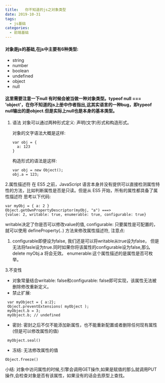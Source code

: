 ```yaml
---
title:   你不知道的js之对象类型
date: 2019-10-31
tags:
  - js基础
categories:
  - 前端基础
---
```


#### 对象是js的基础,在js中主要有6种类型: 
- string
- number
- boolean
- undefined
- object
- null
#### 这里需要注意一下null 有时候会被当做一种对象类型。typeof null === 'object'，在你不知道的js上册中作者指出,这其实语言的一种bug，即typeof null输出的是object.但是实际上null也是本身的基本类型。
1. 语法
   对象可以通过两种形式定义: 声明(文字)形式和构造形式。

   对象的文字语法大概是这样: 
   ```
   var obj = {
     a: 123
   }
   ```
   构造形式的语法是这样:

   ```
   var obj = new Object();
   obj.a = 123;
   ```

 2.属性描述符
  在 ES5 之前，JavaScript 语言本身并没有提供可以直接检测属性特性的方法，比如判断属性是否是只读。但是从 ES5 开始，所有的属性都具备了属性描述符
  思考以下代码:

  ```
  var myObj = { a: 2 }
  Object.getOwnPropertyDescriptor(myObj, "a") ===>
  {value: 2, writable: true, enumerable: true, configurable: true}
  ```
  writable决定了你是否可以修改value的值, 
  configurable: 只要属性是可配置的，就可以使用 defineProperty(..) 方法来修改属性描述符, 
  注意点:
  1. configurable即便设为false, 我们还是可以将writable从true设为false， 但是无法将fasle设为true.同时如果你将该属性的configurable设为false,那么delete myObj.a 将会无效。
  enumerable:这个属性描述的是属性是否可枚举。


  3.不变性
  - 对象常量结合writable: false和configurable: false即可实现，该属性无法被删除修改重新定义。
  - 禁止扩展: 
   ```
    var myObject = { a:2};
    Object.preventExtensions( myObject );
    myObject.b = 3;
    myObject.b; // undefined
   ```
   - 密封: 密封之后不仅不能添加新属性，也不能重新配置或者删除任何现有属性(但是可以修改属性的值)
   ```
    myObject.seal()
   ```
   - 冻结: 无法修改属性的值
   ```
   Object.freeze()
   ```

   小结: 对象中访问属性的时候,引擎会调用GET操作,如果是赋值的那么就调用PUT操作,会检查对象是否有该属性，如果没有的话会去原型上查找。